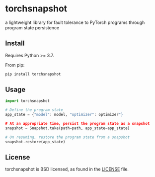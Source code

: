# torchsnapshot

a lightweight library for fault tolerance to PyTorch programs through program state persistence

## Install

Requires Python >= 3.7.

From pip:

```bash
pip install torchsnapshot
```


## Usage

```python
import torchsnapshot

# Define the program state
app_state = {"model": model, "optimizer": optimizer"}

# At an appropriate time, persist the program state as a snapshot
snapshot = Snapshot.take(path=path, app_state=app_state)

# On resuming, restore the program state from a snapshot
snapshot.restore(app_state)
```


## License

torchsnapshot is BSD licensed, as found in the [LICENSE](LICENSE) file.
